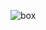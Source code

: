 ![box](https://user-images.githubusercontent.com/55586349/114514390-d0992d80-9c6d-11eb-8816-e61c935400cb.png)
